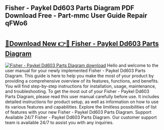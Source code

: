 ## Fisher - Paykel Dd603 Parts Diagram PDF Download Free - Part-mmc User Guide Repair qFWo6

# <h2><a href="http://dfrpyjg.blite.top/?on=Fisher+-+Paykel+Dd603+Parts+Diagram">🔗Download New 👉🔴 Fisher - Paykel Dd603 Parts Diagram</a></h2>

[![Fisher - Paykel Dd603 Parts Diagram download](https://i.imgur.com/lujVjoI.png)](http://dfrpyjg.blite.top/?on=Fisher+-+Paykel+Dd603+Parts+Diagram)
Hello and welcome to the user manual for your newly implemented Fisher - Paykel Dd603 Parts Diagram. This guide is here to help you make the most of your product by providing a comprehensive overview of its features, functions, and benefits. You will find step-by-step instructions for installation, usage, maintenance, and troubleshooting. To get the most out of your Fisher - Paykel Dd603 Parts Diagram, please read this user manual carefully before use. It includes detailed instructions for product setup, as well as information on how to use its various features and capabilities. Explore the limitless possibilities of list of features with your new Fisher - Paykel Dd603 Parts Diagram. Support Available 24/7 Fisher - Paykel Dd603 Parts Diagram. Our customer support team is available 24/7 to assist you with any inquiries.
